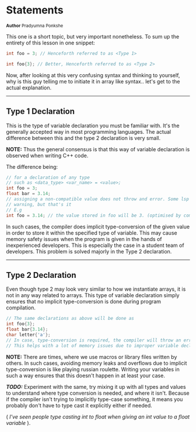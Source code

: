 # Statements

<sub>**Author**
Pradyumna Ponkshe</sub>

This one is a short topic, but very important nonetheless. To sum up the entirety of this lesson in one snippet:

```cpp
int foo = 3; // Henceforth referred to as <Type 1>

int foo{3}; // Better, Henceforth referred to as <Type 2>

```

Now, after looking at this very confusing syntax and thinking to yourself, why is this guy telling me to initiate it in array like syntax.. let's get to the actual explanation.

---

## Type 1 Declaration

This is the type of variable declaration you must be familiar with. It's the generally accepted way in most programming languages. The actual difference between this and the type 2 declaration is very small.

**NOTE:** Thus the general consensus is that this way of variable declaration is observed when writing C++ code.

The difference being:

```cpp
// for a declaration of any type 
// such as <data_type> <var_name> = <value>;
int foo = 3;
float bar = 3.14;
// assigning a non-compatible value does not throw and error. Some lsp's may throw a 
// warning, but that's it
// E.g
int foo = 3.14; // the value stored in foo will be 3. (optimised by compiler)
```

In such cases, the compiler does implicit type-conversion of the given value in order to store it within the specified type of variable. This may cause memory safety issues when the program is given in the hands of inexperienced developers. This is especially the case in a student team of developers. This problem is solved majorly in the Type 2 declaration.

---

## Type 2 Declaration

Even though type 2 may look very similar to how we instantiate arrays, it is not in any way related to arrays. This type of variable declaration simply ensures that no implicit type-conversion is done during program compilation.

```cpp
// The same declarations as above will be done as
int foo{3};
float bar{3.14};
char letter{'a'};
// In case, type-conversion is required, the compiler will throw an error.
// This helps with a lot of memory issues due to improper variable declaration in many cases.
```

**NOTE:** There are times, where we use macros or library files written by others. In such cases, avoiding memory leaks and overflows due to implicit type-conversion is like playing russian roulette. Writing your variables in such a way ensures that this doesn't happen in at least your case.

***TODO:***
Experiment with the same, try mixing it up with all types and values to understand where type conversion is needed, and where it isn't. Because if the compiler isn't trying to implicitly type-case something, it means you probably don't have to type cast it explicitly either if needed. 

( *I've seen people type casting int to float when giving an int value to a float variable* ).

